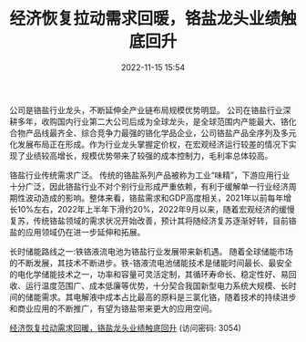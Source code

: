 ﻿---
title: 经济恢复拉动需求回暖，铬盐龙头业绩触底回升
date: 2022-11-15 15:54
tags:
- 振华股份
updated: 1970-01-01 08:00:00
---

公司是铬盐行业龙头，不断延伸全产业链布局规模优势明显。
公司在铬盐行业深耕多年，收购国内行业第二大公司后成为全球龙头，是全球范围内产能最大、铬化合物产品线最齐全、综合竞争力最强的铬化学品企业，公司铬盐产品全序列及多元化发展布局正在形成。作为行业龙头掌握定价权，在宏观经济运行较差的情况下实现了业绩较高增长，规模优势带来了较强的成本控制力，毛利率总体较高。
<!-- more -->
铬盐行业传统需求广泛。
传统的铬盐系列产品被称为工业“味精”，下游应用行业十分广泛，因此铬盐行业不对个别行业形成严重依赖，有利于缓解单一行业经济周期性波动造成的影响。整体来看，铬盐需求和GDP高度相关，2021年以前每年增长10%左右，2022年上半年下滑约20%，2022年9月以来，随着宏观经济的缓慢复苏，传统铬盐领域的需求状况开始改善，预计其将随经济复苏逐渐好转，目前铬盐的应用领域仍在进一步延伸和拓展。

长时储能路线之一:铁铬液流电池为铬盐行业发展带来新机遇。
随着全球储能市场的不断发展，其技术不断进步。铁-铬液流电池储能技术是储能时间最长、最安全的电化学储能技术之一，功率和容量可灵活定制，其循环寿命长、稳定性好、易回收、运行温度范围广、成本低廉等优势，十分契合我国新型电力系统大规模、长时间的储能需求。其电解液中成本占比最高的原料是三氯化铬，随着技术的持续进步和商业应用的不断推广，有望为铬盐带来更大的应用空间。

[经济恢复拉动需求回暖，铬盐龙头业绩触底回升](https://url12.ctfile.com/f/3948612-723798576-f3a873?p=3054)
(访问密码: 3054)

